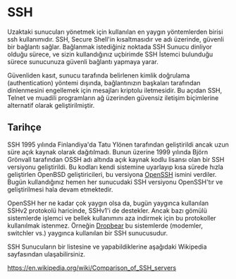 # SSH

Uzaktaki sunucuları yönetmek için kullanılan en yaygın yöntemlerden birisi ssh kullanımıdır. SSH, Secure Shell'in kısaltmasıdır ve adı üzerinde, güvenli bir bağlantı sağlar. Bağlanmak istediğiniz noktada SSH Sunucu dinliyor olduğu sürece, ve sizin kullandığınız uçbirimde SSH İstemci bulunduğu sürece sunucunuza güvenli bağlantı yapmaya yarar.

Güvenliden kasıt, sunucu tarafında belirlenen kimlik doğrulama (authentication) yöntemi dışında, bağlantınızın başkaları tarafından dinlenmesini engellemek için mesajları kriptolu iletmesidir. Bu açıdan SSH, Telnet ve muadili programların ağ üzerinden güvensiz iletişim biçimlerine alternatif olarak geliştirilmiştir.

## Tarihçe

SSH 1995 yılında Finlandiya'da Tatu Ylönen tarafından geliştirildi ancak uzun süre açık kaynak olarak dağıtılmadı. Bunun üzerine 1999 yılında Björn Grönvall tarafından OSSH adı altında açık kaynak kodlu lisansı olan bir SSH versiyonu geliştirildi. Bu kodları kendi sistemine uyarlayıp kısa sürede hızla geliştirlen OpenBSD geliştiricileri, bu versiyona [OpenSSH](http://www.openssh.com/) ismini verdiler. Bugün kullandığınız hemen her sunucudaki SSH versiyonu OpenSSH'tır ve geliştirilmesi hala devam etmektedir.

OpenSSH her ne kadar çok yaygın olsa da, bugün yaygınca kullanılan SSHv2 protokolü haricinde, SSHv1'i de destekler. Ancak bazı gömülü sistemlerde işlemci ve bellek kullanımını aza indirmek için bu protokoller kullanılmak istenmez. Örneğin [Dropbear](https://matt.ucc.asn.au/dropbear/dropbear.html) bu sistemlerde (modemler, switchler vs.) yaygınca kullanılan bir SSH sunucusudur.

SSH Sunucuların bir listesine ve yapabildiklerine aşağıdaki Wikipedia sayfasından ulaşabilirsiniz.

https://en.wikipedia.org/wiki/Comparison_of_SSH_servers